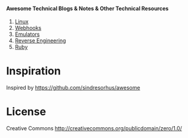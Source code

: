 #### Awesome Technical Blogs & Notes & Other Technical Resources

1. [Linux](https://github.com/irahulsingh/awesome-tech-blogs/blob/master/linux.md)
2. [Webhooks](https://github.com/irahulsingh/awesome-tech-blogs/blob/master/webhook.md)
3. [Emulators](https://github.com/irahulsingh/awesome-tech-blogs/blob/master/android-emulators.md)
4. [Reverse Engineering](https://github.com/irahulsingh/awesome-tech-blogs/blob/master/reverse-engineering.md)
5. [Ruby](https://github.com/irahulsingh/awesome-tech-blogs/blob/master/ruby.md)

# Inspiration
Inspired by https://github.com/sindresorhus/awesome

# License
Creative Commons http://creativecommons.org/publicdomain/zero/1.0/

